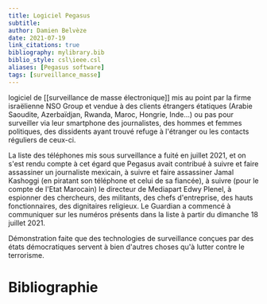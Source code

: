 ```yaml
---
title: Logiciel Pegasus
subtitle:
author: Damien Belvèze
date: 2021-07-19
link_citations: true
bibliography: mylibrary.bib
biblio_style: csl\ieee.csl
aliases: [Pegasus software]
tags: [surveillance_masse]
---
```




logiciel de [[surveillance de masse électronique]] mis au point par la firme israëlienne NSO Group et vendue à des clients étrangers étatiques (Arabie Saoudite, Azerbaïdjan, Rwanda, Maroc, Hongrie, Inde...) ou pas pour surveiller via leur smartphone des journalistes, des hommes et femmes politiques, des dissidents ayant trouvé refuge à l'étranger ou les contacts réguliers de ceux-ci. 

La liste des téléphones mis sous surveillance a fuité en juillet 2021, et on s'est rendu compte à cet égard que Pegasus avait contribué à suivre et faire assassiner un journaliste mexicain, à suivre et faire assassiner Jamal Kashoggi (en piratant son téléphone et celui de sa fiancée), à suivre (pour le compte de l'Etat Marocain) le directeur de Mediapart Edwy Plenel, à espionner des chercheurs, des militants, des chefs d'entreprise, des hauts fonctionnaires, des dignitaires religieux. Le Guardian a commencé à communiquer sur les numéros présents dans la liste à partir du dimanche 18 juillet 2021.

Démonstration faite que des technologies de surveillance conçues par des états démocratiques servent à bien d'autres choses qu'à lutter contre le terrorisme.

# Bibliographie